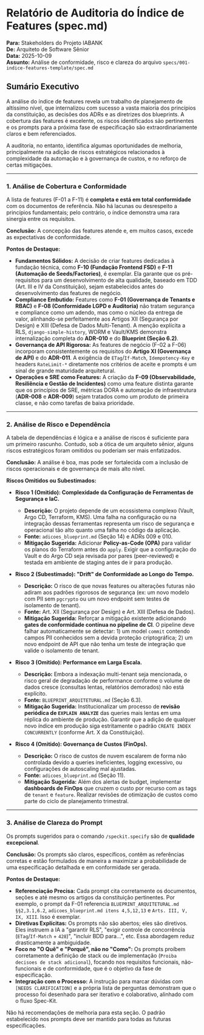 # Relatório de Auditoria do Índice de Features (spec.md)

**Para:** Stakeholders do Projeto IABANK  
**De:** Arquiteto de Software Sênior  
**Data:** 2025-10-09  
**Assunto:** Análise de conformidade, risco e clareza do arquivo `specs/001-indice-features-template/spec.md`

## Sumário Executivo

A análise do índice de features revela um trabalho de planejamento de altíssimo nível, que internalizou com sucesso a vasta maioria dos princípios da constituição, as decisões dos ADRs e as diretrizes dos blueprints. A cobertura das features é excelente, os riscos identificados são pertinentes e os prompts para a próxima fase de especificação são extraordinariamente claros e bem referenciados.

A auditoria, no entanto, identifica algumas oportunidades de melhoria, principalmente na adição de riscos estratégicos relacionados à complexidade da automação e à governança de custos, e no reforço de certas mitigações.

---

### 1. Análise de Cobertura e Conformidade

A lista de features (F-01 a F-11) é **completa e está em total conformidade** com os documentos de referência. Não há lacunas ou desrespeito a princípios fundamentais; pelo contrário, o índice demonstra uma rara sinergia entre os requisitos.

**Conclusão:** A concepção das features atende e, em muitos casos, excede as expectativas de conformidade.

**Pontos de Destaque:**

*   **Fundamentos Sólidos:** A decisão de criar features dedicadas à fundação técnica, como **F-10 (Fundação Frontend FSD)** e **F-11 (Automação de Seeds/Factories)**, é exemplar. Ela garante que os pré-requisitos para um desenvolvimento de alta qualidade, baseado em TDD (Art. III e IV da Constituição), sejam estabelecidos antes do desenvolvimento das features de negócio.
*   **Compliance Embutido:** Features como **F-01 (Governança de Tenants e RBAC)** e **F-08 (Conformidade LGPD e Auditoria)** não tratam segurança e compliance como um adendo, mas como o núcleo da entrega de valor, alinhando-se perfeitamente aos Artigos XII (Segurança por Design) e XIII (Defesa de Dados Multi-Tenant). A menção explícita a RLS, `django-simple-history`, WORM e Vault/KMS demonstra internalização completa do **ADR-010** e do **Blueprint (Seção 6.2)**.
*   **Governança de API Rigorosa:** As features de negócio (F-02 a F-06) incorporam consistentemente os requisitos do **Artigo XI (Governança de API)** e do **ADR-011**. A exigência de `ETag`/`If-Match`, `Idempotency-Key` e headers `RateLimit-*` diretamente nos critérios de aceite e prompts é um sinal de grande maturidade arquitetural.
*   **Operações e SRE como Features:** A criação da **F-09 (Observabilidade, Resiliência e Gestão de Incidentes)** como uma feature distinta garante que os princípios de SRE, métricas DORA e automação de infraestrutura (**ADR-008** e **ADR-009**) sejam tratados como um produto de primeira classe, e não como tarefas de baixa prioridade.

---

### 2. Análise de Risco e Dependência

A tabela de dependências é lógica e a análise de riscos é suficiente para um primeiro rascunho. Contudo, sob a ótica de um arquiteto sênior, alguns riscos estratégicos foram omitidos ou poderiam ser mais enfatizados.

**Conclusão:** A análise é boa, mas pode ser fortalecida com a inclusão de riscos operacionais e de governança de mais alto nível.

**Riscos Omitidos ou Subestimados:**

*   **Risco 1 (Omitido): Complexidade da Configuração de Ferramentas de Segurança e IaC.**
    *   **Descrição:** O projeto depende de um ecossistema complexo (Vault, Argo CD, Terraform, KMS). Uma falha na configuração ou na integração dessas ferramentas representa um risco de segurança e operacional tão alto quanto uma falha no código da aplicação.
    *   **Fonte:** `adicoes_blueprint.md` (Seção 14) e ADRs 009 e 010.
    *   **Mitigação Sugerida:** Adicionar **Policy-as-Code (OPA)** para validar os planos do Terraform antes do `apply`. Exigir que a configuração do Vault e do Argo CD seja revisada por pares (peer-reviewed) e testada em ambiente de staging antes de ir para produção.

*   **Risco 2 (Subestimado): "Drift" de Conformidade ao Longo do Tempo.**
    *   **Descrição:** O risco de que novas features ou alterações futuras não adiram aos padrões rigorosos de segurança (ex: um novo modelo com PII sem `pgcrypto` ou um novo endpoint sem testes de isolamento de tenant).
    *   **Fonte:** Art. XII (Segurança por Design) e Art. XIII (Defesa de Dados).
    *   **Mitigação Sugerida:** Reforçar a mitigação existente adicionando **gates de conformidade contínua no pipeline de CI**. O pipeline deve falhar automaticamente se detectar: 1) um model `commit` contendo campos PII conhecidos sem a devida proteção criptográfica; 2) um novo endpoint de API que não tenha um teste de integração que valide o isolamento de tenant.

*   **Risco 3 (Omitido): Performance em Larga Escala.**
    *   **Descrição:** Embora a indexação multi-tenant seja mencionada, o risco geral de degradação de performance conforme o volume de dados cresce (consultas lentas, relatórios demorados) não está explícito.
    *   **Fonte:** `BLUEPRINT_ARQUITETURAL.md` (Seção 6.3).
    *   **Mitigação Sugerida:** Institucionalizar um processo de **revisão periódica de `EXPLAIN ANALYZE`** das queries mais lentas em uma réplica do ambiente de produção. Garantir que a adição de qualquer novo índice em produção siga estritamente o padrão `CREATE INDEX CONCURRENTLY` (conforme Art. X da Constituição).

*   **Risco 4 (Omitido): Governança de Custos (FinOps).**
    *   **Descrição:** O risco de custos de nuvem escalarem de forma não controlada devido a queries ineficientes, logging excessivo, ou configurações de autoscaling mal ajustadas.
    *   **Fonte:** `adicoes_blueprint.md` (Seção 11).
    *   **Mitigação Sugerida:** Além dos alertas de budget, implementar **dashboards de FinOps** que cruzem o custo por recurso com as tags de `tenant` e `feature`. Realizar revisões de otimização de custos como parte do ciclo de planejamento trimestral.

---

### 3. Análise de Clareza do Prompt

Os prompts sugeridos para o comando `/speckit.specify` são de **qualidade excepcional**.

**Conclusão:** Os prompts são claros, específicos, contêm as referências corretas e estão formulados de maneira a maximizar a probabilidade de uma especificação detalhada e em conformidade ser gerada.

**Pontos de Destaque:**

*   **Referenciação Precisa:** Cada prompt cita corretamente os documentos, seções e até mesmo os artigos da constituição pertinentes. Por exemplo, o prompt da F-01 referencia `BLUEPRINT_ARQUITETURAL.md §§2,3.1,6.2`, `adicoes_blueprint.md itens 4,5,12,13` e `Arts. III, V, IX, XIII`. Isso é exemplar.
*   **Diretivas Explícitas:** Os prompts não são abertos; eles são diretivos. Eles instruem a IA a "garantir RLS", "exigir controle de concorrência (`ETag`/`If-Match` + `428`)", "incluir BDD para...", etc. Essa abordagem reduz drasticamente a ambiguidade.
*   **Foco no "O Quê" e "Porquê", não no "Como":** Os prompts proíbem corretamente a definição de stack ou de implementação (`Proiba decisoes de stack adicional`), focando nos requisitos funcionais, não-funcionais e de conformidade, que é o objetivo da fase de especificação.
*   **Integração com o Processo:** A instrução para marcar dúvidas com `[NEEDS CLARIFICATION]` e a própria lista de perguntas demonstram que o processo foi desenhado para ser iterativo e colaborativo, alinhado com o fluxo Spec-Kit.

Não há recomendações de melhoria para esta seção. O padrão estabelecido nos prompts deve ser mantido para todas as futuras especificações.
